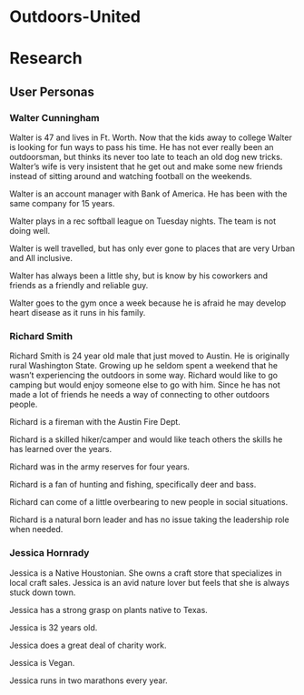 # Outdoors-United
<h1>Research</h1>

<h2>User Personas</h2>

<h3>Walter Cunningham</h3>

<p>Walter is 47 and lives in Ft. Worth. Now that the kids away to college Walter is looking for fun ways to pass his time. He has not ever really been an outdoorsman, but thinks its never too late to teach an old dog new tricks. Walter’s wife is very insistent that he get out and make some new friends instead of sitting around and watching football on the weekends. </p>

<p>Walter is an account manager with Bank of America. He has been with the same company for 15 years.</p>

<p>Walter plays in a rec softball league on Tuesday nights. The team is not doing well.</p>

<p>Walter is well travelled, but has only ever gone to places that are very Urban and All inclusive.</p>

<p>Walter has always been a little shy, but is know by his coworkers and friends as a friendly and reliable guy.</p>

<p>Walter goes to the gym once a week because he is afraid he may develop heart disease as it runs in his family.</p>


<h3>Richard Smith</h3>

<p>Richard Smith is 24 year old male that just moved to Austin. He is originally rural Washington State. Growing up he seldom spent a weekend that he wasn’t   experiencing the outdoors in some way. Richard would like to go camping but would enjoy someone else to go with him. Since he has not made a lot of friends he needs a way of connecting to other outdoors people. </p>

<p>Richard is a fireman with the Austin Fire Dept.</p>

<p>Richard is a skilled hiker/camper and would like teach others the skills he has learned over the years.</p>

<p>Richard was in the army reserves for four years.</p>

<p>Richard is a fan of hunting and fishing, specifically deer and bass.</p>

<p>Richard can come of a little overbearing to new people in social situations.</p>

<p>Richard is a natural born leader and has no issue taking the leadership role when needed.</p>


<h3>Jessica Hornrady</h3>
<p>Jessica is a Native Houstonian. She owns a craft store that specializes in local craft sales. Jessica is an avid nature lover but feels that she is always stuck down town.</p>
<p>Jessica has a strong grasp on plants native to Texas.</p>
<p>Jessica is 32 years old.</p>
<p>Jessica does a great deal of charity work.</p>
<p>Jessica is Vegan.</p>
<p>Jessica runs in two marathons every year.</p>



